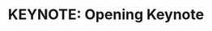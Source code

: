 ---
categories:
- bkk19
description: Linaro Connect Bangkok opening keynote by Linaro CEO; Li Gong.<br><br><br>
image:
  featured: 'true'
  path: /assets/images/featured-images/bkk19/BKK19-100K.png
session_attendee_num: '60'
session_id: BKK19-100K
session_room: 'Keynote Room (World Ballroom BC) '
session_slot:
  end_time: '2019-04-01 10:45:00'
  start_time: '2019-04-01 10:00:00'
session_speakers:
- speaker_bio: Li Gong is a globally experienced technologist and executive, with
    deep background in computer science, research and product development, and open
    source technologies. He has worked in senior leadership roles extensively in the
    US and in Asia, having served as President and COO at Mozilla Corporation, General
    Manager at Microsoft, as well as Distinguished Engineer at Sun Microsystems and
    Distinguished Scientist at SRI International. He graduated from Tsinghua University,
    Beijing, and received a PhD from University of Cambridge. In 1994 he received
    the Leonard G. Abraham Prize given by the IEEE Communications Society for “the
    most significant contribution to technical literature in the field of interest
    of the IEEE.”
  speaker_company: Linaro Limited
  speaker_image: /assets/images/speakers/bkk19/li-gong.jpg
  speaker_location: ''
  speaker_name: Li Gong
  speaker_position: CEO
  speaker_username: li.gong
session_track: Keynote
tag: session
tags:
- Keynote
title: 'KEYNOTE: Opening Keynote'
---